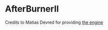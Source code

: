 # AfterBurnerII

Credits to Matias Devred for providing [the engine](https://git.allpurposem.at/mat/GameDevEngine2)
